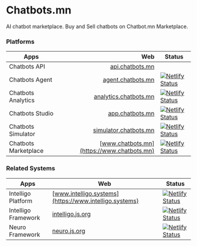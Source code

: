 # Chatbots.mn

AI chatbot marketplace. Buy and Sell chatbots on Chatbot.mn Marketplace.

### Platforms 

| Apps | Web | Status |
|-----------|---------:|-----------|
| Chatbots API | [api.chatbots.mn](https://api.chatbots.mn) |  |
| Chatbots Agent | [agent.chatbots.mn](https://agent.chatbots.mn) | [![Netlify Status](https://api.netlify.com/api/v1/badges/956ba64f-48a6-4c8b-9716-4b5a835de79a/deploy-status)](https://app.netlify.com/sites/chatbotsmn-agent/deploys) |
| Chatbots Analytics | [analytics.chatbots.mn](https://analytics.chatbots.mn) | [![Netlify Status](https://api.netlify.com/api/v1/badges/a913f4df-f998-49b5-af50-6224800e1b22/deploy-status)](https://app.netlify.com/sites/chatbotsmn-analytic/deploys) |
| Chatbots Studio | [app.chatbots.mn](https://app.chatbots.mn) | [![Netlify Status](https://api.netlify.com/api/v1/badges/3626d3d8-2fa1-4366-8b1d-3bb49ba26350/deploy-status)](https://app.netlify.com/sites/chatbotsmn-studio/deploys) |
| Chatbots Simulator | [simulator.chatbots.mn](https://simulator.chatbots.mn) | [![Netlify Status](https://api.netlify.com/api/v1/badges/9e7cca80-9ea5-4f53-892a-a1142eea0ef3/deploy-status)](https://app.netlify.com/sites/chatbotsmn-simulator/deploys) |
| Chatbots Marketplace | [www.chatbots.mn](https://www.chatbots.mn) | [![Netlify Status](https://api.netlify.com/api/v1/badges/42c85ef9-d85f-42c4-9511-31f0ff9ca915/deploy-status)](https://app.netlify.com/sites/chatbotsmn-marketplace/deploys) |

### Related Systems 

| Apps | Web | Status |
|-----------|--------------|--------------|
| Intelligo Platform | [www.intelligo.systems](https://www.intelligo.systems) | [![Netlify Status](https://api.netlify.com/api/v1/badges/d99f8dbe-1a04-469d-8b29-2ca984dc11c5/deploy-status)](https://app.netlify.com/sites/intelligosystems/deploys) |
| Intelligo Framework | [intelligo.js.org](https://intelligo.js.org) | [![Netlify Status](https://api.netlify.com/api/v1/badges/b5da6232-0003-4718-bd5e-5d122b981eb6/deploy-status)](https://app.netlify.com/sites/intelligo/deploys) |
| Neuro Framework | [neuro.js.org](https://neuro.js.org) | [![Netlify Status](https://api.netlify.com/api/v1/badges/e50b93e2-67b8-4c6e-a4cc-c245b571f3cc/deploy-status)](https://app.netlify.com/sites/neurojs/deploys) |


